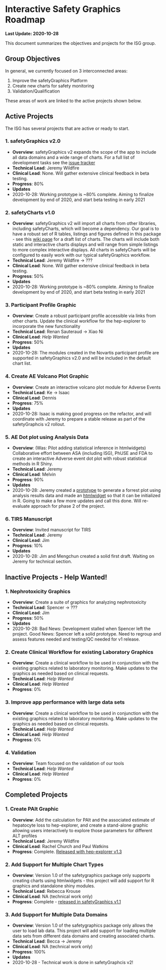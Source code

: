 
# Interactive Safety Graphics Roadmap

**Last Update: 2020-10-28**

This document summarizes the objectives and projects for the ISG group.

## Group Objectives

In general, we currently focused on 3 interconnected areas: 

1. Improve the safetyGraphics Platform 
2. Create new charts for safety monitoring
3. Validation/Qualification

These areas of work are linked to the active projects shown below. 

##  Active Projects

The ISG has several projects that are active or ready to start. 

### 1. safetyGraphics v2.0
- **Overview**: safetyGraphics v2 expands the scope of the app to include all data domains and a wide range of charts. For a full list of development tasks see the [issue tracker](https://github.com/SafetyGraphics/safetyGraphics/milestone/21)
-  **Technical Lead**: Jeremy Wildfire
-  **Clinical Lead**: None. Will gather extensive clinical feedback in beta testing.
-  **Progress**: 80%
-  **Updates**
  - 2020-10-28: Working prototype is ~80% complete. Aiming to finalize development by end of 2020, and start beta testing in early 2021

### 2. safetyCharts v1.0
- **Overview**: safetyGraphics v2 will import all charts from other libraries, including safetyCharts, which will become a dependency. Our goal is to have a robust set of R tables, listings and figures defined in this package - see this [wiki page](https://github.com/SafetyGraphics/safetyCharts/wiki/Chart-List) for a draft list of charts. The charts will include both static and interactive charts displays and will range from simple listings to more complex interactive displays. All charts in safetyCharts will be configured to easily work with our typical safetyGraphics workflow. 
-  **Technical Lead**: Jeremy Wildfire -> ???
-  **Clinical Lead**: None. Will gather extensive clinical feedback in beta testing.
-  **Progress**: 50%
-  **Updates**
  - 2020-10-28: Working prototype is ~80% complete. Aiming to finalize development by end of 2020, and start beta testing in early 2021

### 3. Participant Profile Graphic
-  **Overview**: Create a robust participant profile accessible via links from other charts. Update the clinical workflow for the hep-explorer to incorporate the new functionality
-  **Technical Lead**: Renan Sauteraud -> Xiao Ni
-  **Clinical Lead**: *Help Wanted*
-  **Progress**: 50%
-  **Updates**
  - 2020-10-28: The modules created in the Novartis participant profile are supported in safetyGraphics v2.0 and will be included in the default chart list. 

### 4. Create AE Volcano Plot Graphic
-  **Overview**: Create an interactive volcano plot module for Adverse Events
-  **Technical Lead**: Ke -> Isaac
-  **Clinical Lead**: Dennis
-  **Progress**: 75%
-  **Updates**
  - 2020-10-28: Isaac is making good progress on the refactor, and will coordinate with Jeremy to prepare a stable release as part of the safetyGraphcis v2 rollout.
  
### 5. AE Dot plot using Analysis Data
-  **Overview**: (Was: Pilot adding statistical inference in htmlwidgets) Collaborative effort between ASA (including ISG), PhUSE and FDA to create an interactive Adverse event dot plot with robust statistical methods in R Shiny.
-  **Technical Lead**: Jeremy
-  **Clinical Lead**: Melvin 
-  **Progress**: 90%
-  **Updates**
  - 2020-10-28: Jeremy created a [prototype](https://github.com/jwildfire/forest-plot) to generate a forrest plot using analysis results data and made an [htmlwidget](https://github.com/SafetyGraphics/safetyCharts/tree/forestPlot) so that it can be initialized in R.  Going to make a few more updates and call this done. Will re-evaluate approach for phase 2 of the project. 

### 6. TIRS Manuscript
- **Overview**: Invited manuscript for TIRS
-  **Technical Lead**: Jeremy
-  **Clinical Lead**: Jim
-  **Progress**: 10%
-  **Updates**
  - 2020-10-28: Jim and Mengchun created a solid first draft. Waiting on Jeremy for technical section. 
  
## Inactive Projects - Help Wanted!

### 1. Nephrotoxicity Graphics
-  **Overview**: Create a suite of graphics for analyzing nephrotoxicity
-  **Technical Lead**: Spencer -> ???
-  **Clinical Lead**: Jim
-  **Progress**: 50%
-  **Updates**
  - 2020-10-28: Bad News: Development stalled when Spencer left the project. Good News: Spencer left a solid prototype. Need to regroup and assess features needed and testing/QC needed for v1 release. 

### 2. Create Clinical Workflow for existing Laboratory Graphics
-  **Overview**: Create a clinical workflow to be used in conjunction with the existing graphics related to laboratory monitoring. Make updates to the graphics as needed based on clinical requests. 
-  **Technical Lead**: *Help Wanted*
-  **Clinical Lead**: *Help Wanted* 
-  **Progress**: 0%
    
### 3. Improve app performance with large data sets
-  **Overview**: Create a clinical workflow to be used in conjunction with the existing graphics related to laboratory monitoring. Make updates to the graphics as needed based on clinical requests. 
-  **Technical Lead**: *Help Wanted* 
-  **Clinical Lead**: *Help Wanted* 
-  **Progress**: 0%

### 4. Validation 
-  **Overview**: Team focused on the validation of our tools
-  **Technical Lead**: *Help Wanted* 
-  **Clinical Lead**: *Help Wanted* 
-  **Progress**: 0%

## Completed Projects

### 1. Create PAlt Graphic
-  **Overview**: Add the calculation for PAlt and the associated estimate of hepatocyte loss to hep-explorer, and create a stand-alone graphic allowing users interactively to explore those parameters for different ALT profiles
-  **Technical Lead**: Jeremy Wildfire
-  **Clinical Lead**: Rachel Church and Paul Watkins
-  **Progress**: Complete. [Released with hep-explorer v1.3](https://github.com/SafetyGraphics/hep-explorer/releases/tag/v1.3.0)

### 2. Add Support for Multiple Chart Types
-  **Overview**: Version 1.0 of the safetygraphics package only supports creating charts using htmlwidgets - this project will add support for R graphics and standalone shiny modules. 
-  **Technical Lead**: Rebecca Krouse 
-  **Clinical Lead**: NA (technical work only)
-  **Progress**: Complete - [released in safetyGraphics v1.1](https://github.com/SafetyGraphics/safetyGraphics/releases/tag/v1.1.0)

### 3. Add Support for Multiple Data Domains
-  **Overview**: Version 1.0 of the safetygraphics package only allows the user to load lab data. This project will add support for loading multiple data sets from different data domains and creating associated charts. 
-  **Technical Lead**: Becca -> Jeremy
-  **Clinical Lead**: NA (technical work only)
-  **Progress**: 100%
-  **Updates** 
  - 2020-10-28 - Technical work is done in safetyGraphcis v2!
